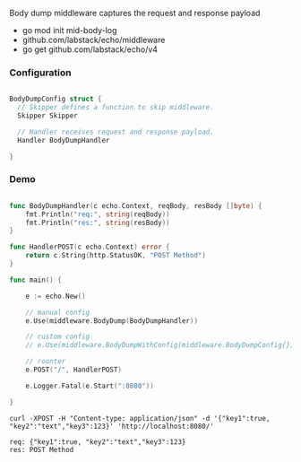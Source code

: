 Body dump middleware captures the request and response payload 

- go mod init mid-body-log
- github.com/labstack/echo/middleware
- go get github.com/labstack/echo/v4

### Configuration

```go

BodyDumpConfig struct {
  // Skipper defines a function to skip middleware.
  Skipper Skipper

  // Handler receives request and response payload.
  Handler BodyDumpHandler

}

```

### Demo

```go

func BodyDumpHandler(c echo.Context, reqBody, resBody []byte) {
	fmt.Println("req:", string(reqBody))
	fmt.Println("res:", string(resBody))
}

func HandlerPOST(c echo.Context) error {
	return c.String(http.StatusOK, "POST Method")
}

func main() {

	e := echo.New()

	// manual config
	e.Use(middleware.BodyDump(BodyDumpHandler))

	// custom config
	// e.Use(middleware.BodyDumpWithConfig(middleware.BodyDumpConfig{}))

	// rounter
	e.POST("/", HandlerPOST)

	e.Logger.Fatal(e.Start(":8080"))

}

```

    curl -XPOST -H "Content-type: application/json" -d '{"key1":true, "key2":"text","key3":123}' 'http://localhost:8080/'

    req: {"key1":true, "key2":"text","key3":123}
    res: POST Method